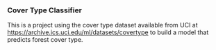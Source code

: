 ### Cover Type Classifier
This is a project using the cover type dataset available from UCI at https://archive.ics.uci.edu/ml/datasets/covertype to build a model that predicts forest cover type.
